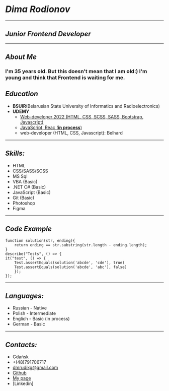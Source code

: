 # *Dima Rodionov*
***

## *Junior Frontend Developer*
***

## *About Me*
### I'm 35 years old. But this doesn't mean that I am old:) I'm young and think that Frontend is waiting for me.

## *Education*
+   **BSUIR**(Belarusian State University of Informatics and Radioelectronics)
+   **UDEMY**
    - [Web-developer 2022 (HTML, CSS, SCSS, SASS, Bootstrap, Javascript)](https://www.udemy.com/course/webdeveloper/learn/lecture/14232186?start=0#overview)
    - [JavaScript, Reac (**in process**)](https://www.udemy.com/course/javascript_full/learn/lecture/18916560?start=0#overview)
    - web-developer (HTML, CSS, Javascript): Belhard
***

## *Skills:*
+   HTML
+   CSS/SASS/SCSS
+   MS Sql
+   VBA (Basic)
+   .NET C# (Basic)
+   JavaScript (Basic)
+   Git (Basic)
+   Photoshop
+   Figma
***

## *Code Example*
```
function solution(str, ending){
    return ending == str.substring(str.length - ending.length);
}
describe("Tests", () => {
it("test", () => {
    Test.assertEquals(solution('abcde', 'cde'), true)
    Test.assertEquals(solution('abcde', 'abc'), false)
    });
});
```
***

## *Languages:*
+ Russian - Native   
+ Polish - Intermediate
+ Englich - Basic (in process)
+ German - Basic
***

## *Contacts:*
+   Gdańsk
+   +(48)791706717
+   dmrudikg@gmail.com
+   [Github](https://github.com/Dmrudik/Dmrudik.github.io)
+   [My page](https://dmrudik.github.io/)
+   [Linkedin]